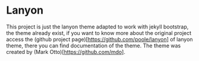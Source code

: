 # Lanyon

This project is just the lanyon theme adapted to work with jekyll bootstrap, the theme already exist, if you want to know more
about the original project access the (github project page)[https://github.com/poole/lanyon] of lanyon theme,
there you can find documentation of the theme. The theme was created by (Mark Otto)[https://github.com/mdo].
